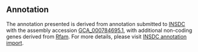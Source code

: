 

Annotation
----------

The annotation presented is derived from annotation submitted to
[INSDC](http://www.insdc.org) with the assembly accession
[GCA\_000784695.1](http://www.ebi.ac.uk/ena/data/view/GCA_000784695.1),
with additional non-coding genes derived from
[Rfam](http://rfam.xfam.org/). For more details, please visit [INSDC
annotation
import](http://ensemblgenomes.org/info/data/insdc_annotation).
